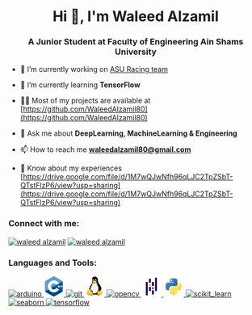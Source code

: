 <h1 align="center">Hi 👋, I'm Waleed Alzamil</h1>
<h3 align="center">A Junior Student at Faculty of Engineering Ain Shams University</h3>

- 🔭 I’m currently working on [ASU Racing team](https://github.com/WaleedAlzamil80/ASU-Racing-Team-Formula-AI-and-Shell-AI-AI-and-Robotics-Workshop/tree/main/AI%20workshop)

- 🌱 I’m currently learning **TensorFlow**

- 👨‍💻 Most of my projects are available at [https://github.com/WaleedAlzamil80](https://github.com/WaleedAlzamil80)

- 💬 Ask me about **DeepLearning, MachineLearning & Engineering**

- 📫 How to reach me **waleedalzamil80@gmail.com**

- 📄 Know about my experiences [https://drive.google.com/file/d/1M7wQJwNfh96qLJC2TpZSbT-QTstFlzP6/view?usp=sharing](https://drive.google.com/file/d/1M7wQJwNfh96qLJC2TpZSbT-QTstFlzP6/view?usp=sharing)

<h3 align="left">Connect with me:</h3>
<p align="left">
<a href="https://linkedin.com/in/waleed alzamil" target="blank"><img align="center" src="https://raw.githubusercontent.com/rahuldkjain/github-profile-readme-generator/master/src/images/icons/Social/linked-in-alt.svg" alt="waleed alzamil" height="30" width="40" /></a>
<a href="https://kaggle.com/waleed alzamil" target="blank"><img align="center" src="https://raw.githubusercontent.com/rahuldkjain/github-profile-readme-generator/master/src/images/icons/Social/kaggle.svg" alt="waleed alzamil" height="30" width="40" /></a>
</p>

<h3 align="left">Languages and Tools:</h3>
<p align="left"> <a href="https://www.arduino.cc/" target="_blank" rel="noreferrer"> <img src="https://cdn.worldvectorlogo.com/logos/arduino-1.svg" alt="arduino" width="40" height="40"/> </a> <a href="https://www.w3schools.com/cpp/" target="_blank" rel="noreferrer"> <img src="https://raw.githubusercontent.com/devicons/devicon/master/icons/cplusplus/cplusplus-original.svg" alt="cplusplus" width="40" height="40"/> </a> <a href="https://git-scm.com/" target="_blank" rel="noreferrer"> <img src="https://www.vectorlogo.zone/logos/git-scm/git-scm-icon.svg" alt="git" width="40" height="40"/> </a> <a href="https://www.linux.org/" target="_blank" rel="noreferrer"> <img src="https://raw.githubusercontent.com/devicons/devicon/master/icons/linux/linux-original.svg" alt="linux" width="40" height="40"/> </a> <a href="https://opencv.org/" target="_blank" rel="noreferrer"> <img src="https://www.vectorlogo.zone/logos/opencv/opencv-icon.svg" alt="opencv" width="40" height="40"/> </a> <a href="https://pandas.pydata.org/" target="_blank" rel="noreferrer"> <img src="https://raw.githubusercontent.com/devicons/devicon/2ae2a900d2f041da66e950e4d48052658d850630/icons/pandas/pandas-original.svg" alt="pandas" width="40" height="40"/> </a> <a href="https://www.python.org" target="_blank" rel="noreferrer"> <img src="https://raw.githubusercontent.com/devicons/devicon/master/icons/python/python-original.svg" alt="python" width="40" height="40"/> </a> <a href="https://scikit-learn.org/" target="_blank" rel="noreferrer"> <img src="https://upload.wikimedia.org/wikipedia/commons/0/05/Scikit_learn_logo_small.svg" alt="scikit_learn" width="40" height="40"/> </a> <a href="https://seaborn.pydata.org/" target="_blank" rel="noreferrer"> <img src="https://seaborn.pydata.org/_images/logo-mark-lightbg.svg" alt="seaborn" width="40" height="40"/> </a> <a href="https://www.tensorflow.org" target="_blank" rel="noreferrer"> <img src="https://www.vectorlogo.zone/logos/tensorflow/tensorflow-icon.svg" alt="tensorflow" width="40" height="40"/> </a> </p>

